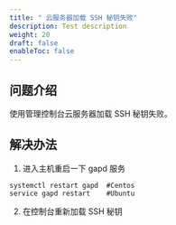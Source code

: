 ```yaml
---
title: " 云服务器加载 SSH 秘钥失败"
description: Test description
weight: 20
draft: false
enableToc: false
---
```


## 问题介绍

使用管理控制台云服务器加载 SSH 秘钥失败。

## 解决办法

1. 进入主机重启一下 gapd 服务

```
systemctl restart gapd  #Centos
service gapd restart    #Ubuntu
```

2. 在控制台重新加载 SSH 秘钥

